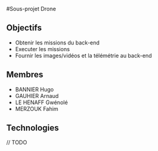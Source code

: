 #Sous-projet Drone

## Objectifs
* Obtenir les missions du back-end
* Executer les missions
* Fournir les images/vidéos et la télémétrie au back-end

## Membres
* BANNIER Hugo
* GAUHIER Arnaud
* LE HENAFF Gwénolé
* MERZOUK Fahim

## Technologies
 // TODO
  
